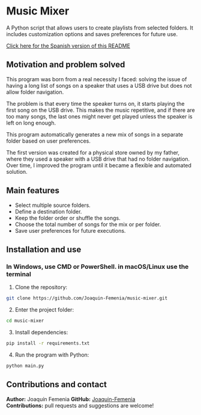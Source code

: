 # Music Mixer
A Python script that allows users to create playlists from selected folders. It includes customization options and saves preferences for future use.

[Click here for the Spanish version of this README](README-ES.md)

## Motivation and problem solved
This program was born from a real necessity I faced: solving the issue of having a long list of songs on a speaker that uses a USB drive but does not allow folder navigation.

The problem is that every time the speaker turns on, it starts playing the first song on the USB drive. This makes the music repetitive, and if there are too many songs, the last ones might never get played unless the speaker is left on long enough.

This program automatically generates a new mix of songs in a separate folder based on user preferences.

The first version was created for a physical store owned by my father, where they used a speaker with a USB drive that had no folder navigation. Over time, I improved the program until it became a flexible and automated solution.


## Main features
 - Select multiple source folders.
 - Define a destination folder.
 - Keep the folder order or shuffle the songs.
 - Choose the total number of songs for the mix or per folder.
 - Save user preferences for future executions.


## Installation and use
### **In Windows, use CMD or PowerShell. in macOS/Linux use the terminal** 

1. Clone the repository:  
```sh
git clone https://github.com/Joaquin-Femenia/music-mixer.git
```
2. Enter the project folder:  
```sh
cd music-mixer
```
3. Install dependencies:  
```sh
pip install -r requirements.txt
```
4. Run the program with Python:  
```sh
python main.py
```


## Contributions and contact
**Author:** Joaquín Femenia
**GitHub:** [Joaquin-Femenia](https://github.com/Joaquin-Femenia)  
**Contributions:** pull requests and suggestions are welcome!